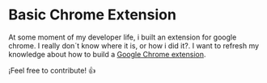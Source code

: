 # Basic Chrome Extension
At some moment of my developer life, i built an extension for  google chrome. I really don´t know where it is, or how i did it?.  I want to refresh my knowledge about how to build a [Google Chrome extension](https://developer.chrome.com/extensions).

¡Feel free to contribute! :+1:
